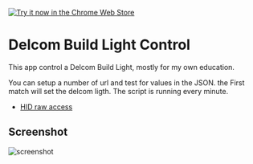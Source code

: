 <a target="_blank" href="https://chrome.google.com/webstore/detail/ompeflnbdjkohlmbkmnjbmfpnbkaiebc/">![Try it now in the Chrome Web Store](https://raw.github.com/GoogleChrome/chrome-app-samples/master/tryitnowbutton.png "Click here to install this app from the Chrome Web Store")</a>

# Delcom Build Light Control

This app control a Delcom Build Light, mostly for my own education.

You can setup a number of url and test for values in the JSON. the First match will set the delcom ligth. The script is running every minute.

* [HID raw access](https://developer.chrome.com/apps/hid)

## Screenshot
![screenshot](/samples/usb/device-info/assets/screenshot_1280_800.png)

